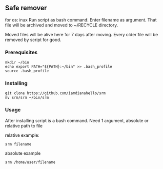 ## Safe remover
for os: inux
Run script as bash command. Enter filename as argument.
That file will be archived and moved to ~/RECYCLE directory.

Moved files will be alive here for 7 days after moving. Every older file will be removed by script for good.


### Prerequisites
```
mkdir ~/bin
echo export PATH="${PATH}:~/bin" >> .bash_profile
source .bash_profile
```

### Installing

```
git clone https://github.com/iamdianahello/srm
mv srm/srm ~/bin/srm
```


### Usage

After installing script is a bash command.  Need 1 argument, absolute or relative path to file

relative example:
```
srm filename
```

absolute example
```
srm /home/user/filename
```

